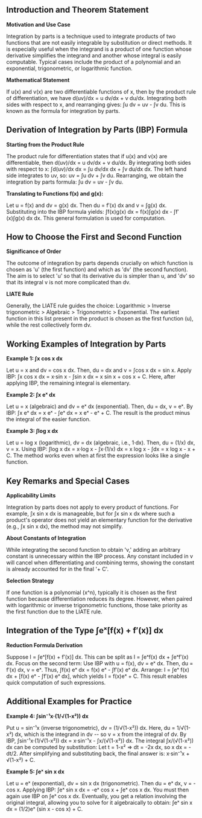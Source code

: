 ## Introduction and Theorem Statement

**Motivation and Use Case**

Integration by parts is a technique used to integrate products of two functions that are not easily integrable by substitution or direct methods. It is especially useful when the integrand is a product of one function whose derivative simplifies the integrand and another whose integral is easily computable. Typical cases include the product of a polynomial and an exponential, trigonometric, or logarithmic function.

**Mathematical Statement**

If u(x) and v(x) are two differentiable functions of x, then by the product rule of differentiation, we have d(uv)/dx = u dv/dx + v du/dx. Integrating both sides with respect to x, and rearranging gives: ∫u dv = uv - ∫v du. This is known as the formula for integration by parts.



## Derivation of Integration by Parts (IBP) Formula

**Starting from the Product Rule**

The product rule for differentiation states that if u(x) and v(x) are differentiable, then d(uv)/dx = u dv/dx + v du/dx. By integrating both sides with respect to x: ∫d(uv)/dx dx = ∫u dv/dx dx + ∫v du/dx dx. The left hand side integrates to uv, so: uv = ∫u dv + ∫v du. Rearranging, we obtain the integration by parts formula: ∫u dv = uv - ∫v du.

**Translating to Functions f(x) and g(x):**

Let u = f(x) and dv = g(x) dx. Then du = f′(x) dx and v = ∫g(x) dx. Substituting into the IBP formula yields: ∫f(x)g(x) dx = f(x)∫g(x) dx - ∫f′(x)∫g(x) dx dx. This general formulation is used for computation.



## How to Choose the First and Second Function

**Significance of Order**

The outcome of integration by parts depends crucially on which function is chosen as 'u' (the first function) and which as 'dv' (the second function). The aim is to select 'u' so that its derivative du is simpler than u, and 'dv' so that its integral v is not more complicated than dv.

**LIATE Rule**

Generally, the LIATE rule guides the choice: Logarithmic > Inverse trigonometric > Algebraic > Trigonometric > Exponential. The earliest function in this list present in the product is chosen as the first function (u), while the rest collectively form dv.



## Working Examples of Integration by Parts

**Example 1: ∫x cos x dx**

Let u = x and dv = cos x dx. Then, du = dx and v = ∫cos x dx = sin x. Apply IBP: ∫x cos x dx = x·sin x - ∫sin x dx = x sin x + cos x + C. Here, after applying IBP, the remaining integral is elementary.

**Example 2: ∫x eˣ dx**

Let u = x (algebraic) and dv = eˣ dx (exponential). Then, du = dx, v = eˣ. By IBP: ∫x eˣ dx = x eˣ - ∫eˣ dx = x eˣ - eˣ + C. The result is the product minus the integral of the easier function.

**Example 3: ∫log x dx**

Let u = log x (logarithmic), dv = dx (algebraic, i.e., 1·dx). Then, du = (1/x) dx, v = x. Using IBP: ∫log x dx = x·log x - ∫x·(1/x) dx = x log x - ∫dx = x log x - x + C. The method works even when at first the expression looks like a single function.



## Key Remarks and Special Cases

**Applicability Limits**

Integration by parts does not apply to every product of functions. For example, ∫x sin x dx is manageable, but for ∫x sin x dx where such a product's operator does not yield an elementary function for the derivative (e.g., ∫x sin x dx), the method may not simplify.

**About Constants of Integration**

While integrating the second function to obtain 'v,' adding an arbitrary constant is unnecessary within the IBP process. Any constant included in v will cancel when differentiating and combining terms, showing the constant is already accounted for in the final '+ C'.

**Selection Strategy**

If one function is a polynomial (x^n), typically it is chosen as the first function because differentiation reduces its degree. However, when paired with logarithmic or inverse trigonometric functions, those take priority as the first function due to the LIATE rule.



## Integration of the Type ∫eˣ[f(x) + f′(x)] dx

**Reduction Formula Derivation**

Suppose I = ∫eˣ[f(x) + f′(x)] dx. This can be split as I = ∫eˣf(x) dx + ∫eˣf′(x) dx. Focus on the second term: Use IBP with u = f(x), dv = eˣ dx. Then, du = f′(x) dx, v = eˣ. Thus, ∫f(x) eˣ dx = f(x) eˣ - ∫f′(x) eˣ dx. Arrange: I = ∫eˣ f(x) dx + [f(x) eˣ - ∫f′(x) eˣ dx], which yields I = f(x)eˣ + C. This result enables quick computation of such expressions.



## Additional Examples for Practice

**Example 4: ∫sin⁻¹x·(1/√(1-x²)) dx**

Put u = sin⁻¹x (inverse trigonometric), dv = (1/√(1-x²)) dx. Here, du = 1/√(1-x²) dx, which is the integrand in dv -- so v = x from the integral of dv. By IBP, ∫sin⁻¹x·(1/√(1-x²)) dx = x·sin⁻¹x - ∫x/(√(1-x²)) dx. The integral ∫x/(√(1-x²)) dx can be computed by substitution: Let t = 1-x² ⇒ dt = -2x dx, so x dx = -dt/2. After simplifying and substituting back, the final answer is: x·sin⁻¹x + √(1-x²) + C.

**Example 5: ∫eˣ sin x dx**

Let u = eˣ (exponential), dv = sin x dx (trigonometric). Then du = eˣ dx, v = -cos x. Applying IBP: ∫eˣ sin x dx = -eˣ cos x + ∫eˣ cos x dx. You must then again use IBP on ∫eˣ cos x dx. Eventually, you get a relation involving the original integral, allowing you to solve for it algebraically to obtain: ∫eˣ sin x dx = (1/2)eˣ (sin x - cos x) + C.


